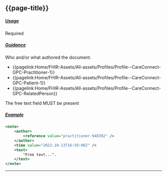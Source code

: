 ## {{page-title}}

<h5><ins>Usage</ins></h5>

<span class="mro-circle required" title="Required"></span> Required

<h5><ins>Guidance</ins></h5>

Who and/or what authored the document.

* <i class="fa fa-link" aria-hidden="true"></i> {{pagelink:Home/FHIR-Assets/All-assets/Profiles/Profile--CareConnect-GPC-Practitioner-1}}
* <i class="fa fa-link" aria-hidden="true"></i> {{pagelink:Home/FHIR-Assets/All-assets/Profiles/Profile--CareConnect-GPC-Patient-1}}
* <i class="fa fa-link" aria-hidden="true"></i> {{pagelink:Home/FHIR-Assets/All-assets/Profiles/Profile--CareConnect-GPC-RelatedPerson}}

The free text field MUST be present

<h5><ins>Example</ins></h5>

```xml
<note>
    <author>
        <reference value="practitioner-948392" />
    </author>
    <time value="2022-10-13T16:59:00Z" />
    <text>
        "Free text...".
    </text>
</note>
```

---